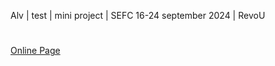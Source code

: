 Alv | test | mini project | SEFC 16-24 september 2024 | RevoU
# 
[Online Page](https://revou-fundamental-course.github.io/16-sept-24-alpian9890/)
#
